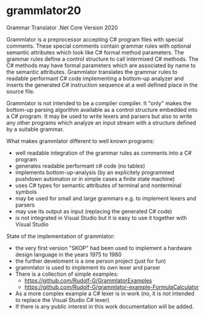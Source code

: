 # grammlator20
Grammar Translator .Net Core Version 2020

Grammlator is a preprocessor accepting C# program files with special comments.
These special comments contain grammar rules with optional semantic attributes which look like C# formal method parameters.
The grammar rules define a control structure to call intermixed C# methods. 
The C# methods may have formal parameters which are associated by name to the semantic attributes.
Grammlator translates the grammar rules to readable performant C# code implementing a bottom-up analyzer
and inserts the generated C# instruction sequence at a well defined place in the source file.

Grammlator is not intended to be a compiler compiler. It "only" makes the bottom-up parsing algorithm available
as a control structure embedded into a C# program. 
It may be used to write lexers and parsers but also to write any other programs which analyze an input stream
with a structure defined by a suitable grammar.

What makes grammlator different to well known programs:

* well readable integration of the grammar rules as comments into a C# program
* generates readable performant c# code (no tables)
* implements bottom-up-analysis (by an explicitely programmed pushdown automaton or in simple cases a finite state machine)
* uses C# types for semantic attributes of terminal and nonterminal symbols
* may be used for small and large grammars e.g. to implement lexers and parsers
* may use its output as input (replacing the generated C# code)
* is not integrated in Visual Studio but it is easy to use it together with Visual Studio

State of the implementation of grammlator:
* the very first version "SKOP" had been used to implement a hardware design language in the years 1975 to 1980
* the further develoment is a one person project (just for fun)
* grammlator is used to implement its own lexer and parser
* There is a collection of simple examples:
  - https://github.com/Rudolf-G/GrammlatorExamples
  - https://github.com/Rudolf-G/grammlator-example-FormulaCalculator
* As a more complex example a C# lexer is in work (no, it is not intended to replace the Visual Studio C# lexer)
* If there is any public interest in this work documentation will be added.
